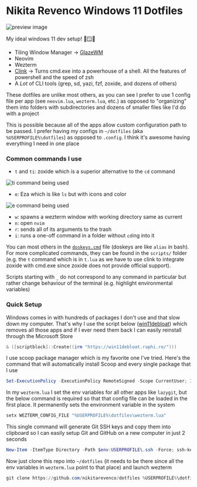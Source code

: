 # Nikita Revenco Windows 11 Dotfiles

![preview image](https://github.com/user-attachments/assets/430ec915-b828-433b-9d9b-cbe1c33f562a)

My ideal windows 11 dev setup! 💖🪟😃

- Tiling Window Manager -> [GlazeWM](https://github.com/glzr-io/glazewm)
- Neovim
- Wezterm
- [Clink](https://github.com/chrisant996/clink) -> Turns cmd.exe into a powerhouse of a shell. All the features of powershell and the speed of zsh
- A *Lot* of CLI tools (grep, sd, yazi, fzf, zoxide, and dozens of others)

These dotfiles are unlike most others, as you can see I prefer to use 1 config file per app (see `neovim.lua`, `wezterm.lua`, etc.) as opposed to "organizing" them into folders with subdirectories and dozens of smaller files like I'd do with a project

This is possible because all of the apps allow custom configuration path to be passed. I prefer having my configs in `~/dotfiles` (aka `%USERPROFILE%\dotfiles`) as opposed to `.config`. I think it's awesome having everything I need in one place

### Common commands I use
- `t` and `ti`: zoxide which is a superior alternative to the `cd` command

![ti command being used](https://github.com/user-attachments/assets/01eb38e4-b14e-4dd3-ac28-098f4da11165)

- `e`: Eza which is like `ls` but with icons and color

![e command being used](https://github.com/user-attachments/assets/f5d79c60-b839-4395-ac5c-3df3fb03092e)

- `w`: spawns a wezterm window with working directory same as current
- `n`: open `nvim`
- `r`: sends all of its arguments to the trash
- `i`: runs a one-off command in a folder without `cd`ing into it

You can most others in the [`doskeys.cmd`](https://github.com/nikitarevenco/dotfiles/blob/main/doskeys.cmd) file (doskeys are like `alias` in bash). For more complicated commands, they can be found in the `scripts/` folder (e.g. the `t` command which is in `t.lua` as we have to use clink to integrate zoxide with cmd.exe since zoxide does not provide official support). 

Scripts starting with `_` do not correspond to any command in particular but rather change behaviour of the terminal (e.g. highlight environmental variables)

### Quick Setup
 
Windows comes in with hundreds of packages I don't use and that slow down my computer. That's why I use the script below ([win11debloat](https://github.com/Raphire/Win11Debloat)) which removes all those apps and if I ever need them back I can easily reinstall through the Microsoft Store

```powershell
& ([scriptblock]::Create((irm "https://win11debloat.raphi.re/")))
```

I use scoop package manager which is my favorite one I've tried. Here's the command that will automatically install Scoop and every single package that I use

```powershell
Set-ExecutionPolicy -ExecutionPolicy RemoteSigned -Scope CurrentUser; Invoke-RestMethod -Uri https://get.scoop.sh | Invoke-Expression ; scoop bucket add extras ; scoop bucket add nerd-fonts ; scoop install 7zip autohotkey bat clink deno diff-so-fancy duf dust eza fd firefox fzf git go grep gron imagemagick JetBrainsMono-NF jq lazygit lua make neovim nodejs nomino pnpm poppler python qbittorrent ripgrep s sd sharex wezterm yazi zig zoxide jid yq doggo gping
```

In my `wezterm.lua` I set the env variables for all other apps like `lazygit`, but the below command is required so that that config file can be loaded in the first place. It permanently sets the environment variable in the system

```powershell
setx WEZTERM_CONFIG_FILE "%USERPROFILE%\dotfiles\wezterm.lua"
```

This single command will generate Git SSH keys and copy them into clipboard so I can easily setup Git and GitHub on a new computer in just 2 seconds

```powershell
New-Item -ItemType Directory -Path $env:USERPROFILE\.ssh -Force; ssh-keygen -t ed25519 -f "$env:USERPROFILE\.ssh\id_ed25519" -N '""' ; type "$env:USERPROFILE\.ssh\id_ed25519.pub" | clip
```

Now just clone this repo into `~/dotfiles` (it needs to be there since all the env variables in `wezterm.lua` point to that place) and launch wezterm

```powershell
git clone https://github.com/nikitarevenco/dotfiles %USERPROFILE%\dotfiles
```
